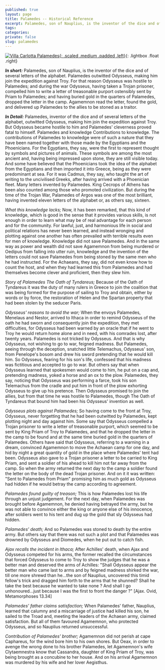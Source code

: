 ```yaml
---
published: true
layout: page
title: Palamedes -- Historical Reference
excerpt: Palamedes, son of Nauplius, is the inventor of the dice and of several letters of the alphabet. Palamedes outwitted Odysseus, making him join the expedition against Troy. For that reason Odysseus was hostile to Palamedes; and during the war Odysseus, having taken a Trojan prisoner, compelled him to write a letter of treasonable purport ostensibly sent by Priam to Palamedes; and having buried gold in the quarters of Palamedes, dropped the letter in the camp. Agamemnon read the letter, found the gold, and delivered up Palamedes to the allies to be stoned as a traitor.
tags: 
categories:
private: false
slug: palamedes
---
```



[![Villa Carlotta Palamedes](/images/1972/palamedes.jpg){: .scaled .medium .padded .left}](/images/1972/palamedes.jpg "Villa Carlotta Palamedes"){: .lightbox .float .right}

*__In short:__* Palamedes, son of Nauplius, is the inventor of the dice and of several letters of the alphabet. Palamedes outwitted Odysseus, making him join the expedition against Troy. For that reason Odysseus was hostile to Palamedes; and during the war Odysseus, having taken a Trojan prisoner, compelled him to write a letter of treasonable purport ostensibly sent by Priam to Palamedes; and having buried gold in the quarters of Palamedes, dropped the letter in the camp. Agamemnon read the letter, found the gold, and delivered up Palamedes to the allies to be stoned as a traitor.

*__In Detail:__* Palamedes, inventor of the dice and of several letters of the alphabet, outwitted Odysseus, making him join the expedition against Troy. But Odysseus became hostile to him and Palamedes' cleverness proved fatal to himself. Palamedes and knowledge Contributions to knowledge. The contributions of Palamedes to knowledge were of such a nature that they have been named together with those made by the Egyptians and the Phoenicians. For the Egyptians, they say, were the first to represent thought by symbols and pictures of animals. These symbols are among the most ancient and, having being impressed upon stone, they are still visible today. And some have believed that the Phoenicians took the idea of the alphabet from the Egyptians and then imported it into Greece, being as they were predominant at sea. For it was Cadmus, they say, who taught the art of writing to the uncivilised Greeks, after having arrived with a Phoenician fleet. Many letters invented by Palamedes. King Cecrops of Athens has been also counted among those who promoted civilization. But during the time of the Trojan War, Palamedes of Argos was one of the most brilliant, having invented eleven letters of the alphabet or, as others say, sixteen.

*What this knowledge lacks;* Now, it has been remarked, that this kind of knowledge, which is good in the sense that it provides various skills, is not enough in order to learn what may be of real advantage for each person and for the community. For lawful, just, and harmonious life in social and political relations has never been learned, and instead wronging and plotting against one another has often prevailed with terrible results even for men of knowledge. Knowledge did not save Palamedes. And in the same way as power and wealth did not save Agamemnon from being murdered or Oedipus from falling into utter ruin, knowledge and the invention of the letters could not save Palamedes from being stoned by the same men who he had instructed. For the Achaeans, they say, did not even know how to count the host, and when they had learned this from Palamedes and had themselves become clever and proficient, then they slew him.

*Story of Palamedes The Oath of Tyndareus;* Because of the Oath of Tyndareus it was the duty of many rulers in Greece to join the coalition that was being formed for the purpose of sailing to Troy and obtain, either by words or by force, the restoration of Helen and the Spartan property that had been stolen by the seducer Paris.

*Odysseus' reasons to avoid the war;* When the envoys Palamedes, Menelaus and Nestor, arrived to Ithaca in order to remind Odysseus of the oath he had sworn and consequently join the expedition, they met difficulties, for Odysseus had been warned by an oracle that if he went to Troy he would return home alone and in need, with his comrades lost, after twenty years. Palamedes is not tricked by Odysseus. And that is why Odysseus, not wishing to go to war, feigned madness. But Palamedes, seeing through the deception, snatched little Telemachus, Odysseus' son, from Penelope's bosom and drew his sword pretending that he would kill him. So Odysseus, fearing for his son's life, confessed that his madness was fictitious and accepted to go to war. But others say that when Odysseus learned that spokesmen would come to him, he put on a cap and, pretending madness, yoked a horse and an ox to the plow. Palamedes, they say, noticing that Odysseus was performing a farce, took his son Telemachus from the cradle and put him in front of the plow exhorting Odysseus to give up his pretence. Then Odysseus promised to join the allies, but from that time he was hostile to Palamedes, though The Oath of Tyndareus that bound him had been his Odysseus' invention as well.

*Odysseus plots against Palamedes;* So having come to the front at Troy, Odysseus, never forgetting that he had been outwitted by Palamedes, kept plotting night and day against him. Some say that Odysseus compelled a Trojan prisoner to write a letter of treasonable purport, which seemed to be sent by King Priam of Troy to Palamedes, and that he dropped the letter in the camp to be found and at the same time buried gold in the quarters of Palamedes. Others have said that Odysseus, referring to a warning in a dream, convinced Agamemnon to move the Achaean camp for one day, and hid by night a great quantity of gold in the place where Palamedes' tent had been. Odysseus also gave to a Trojan prisoner a letter to be carried to King Priam, and sent a soldier of his ahead to kill him not far away from the camp. So when the army returned the next day to the camp a soldier found the letter on the body of the dead Trojan prisoner. And on it it was written: "Sent to Palamedes from Priam" promising him as much gold as Odysseus had hidden if he would betray the camp according to agreement.

*Palamedes found guilty of treason;* This is how Palamedes lost his life through an unjust judgement. For the next day, when Palamedes was brought before Agamemnon, he denied having betrayed the army, but he was not able to convince either the king or anyone else of his innocence, after soldiers went to his tent and dug up the gold that sly Odysseus had hidden.

*Palamedes' death;* And so Palamedes was stoned to death by the entire army. But others say that there was not such a plot and that Palamedes was drowned by Odysseus and Diomedes, when he put out to catch fish.

*Ajax recalls the incident in Ithaca;* After Achilles' death, when Ajax and Odysseus competed for his arms, the former recalled the circumstances that forced Odysseus to come to Troy to show the judges that he was a better man and deserved the arms of Achilles: "Shall Odysseus appear the better man who came last to arms and by feigned madness shirked the war, till one more shrewd than he...the son of Nauplius, uncovered this timid fellow's trick and dragged him forth to the arms that he shunned? Shall he take the best because he wanted to take none ? And shall I go unhonoured...just because I was the first to front the danger ?" [Ajax. Ovid, Metamorphoses 13.34]

*Palamedes' father claims satisfaction;* When Palamedes' father, Nauplius, learned that calumny and a miscarriage of justice had killed his son, he sailed to the Troad and, meeting the leaders of the Achaean army, claimed satisfaction. But all of them favoured Agamemnon, who protected Odysseus, and so Nauplius returned unsuccessful.

*Contribution of Palamedes' brother;* Agamemnon did not perish at cape Caphareus, for the wind bore him to his own shores. But Oeax, in order to avenge the wrong done to his brother Palamedes, let Agamemnon's wife Clytaemnestra know that Cassandra, daughter of King Priam of Troy, was being brought as a concubine to her house. And on his arrival Agamemnon was murdered by his wife and her lover Aegisthus.
